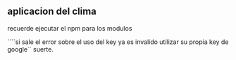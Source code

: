 ## aplicacion del clima
 
recuerde ejecutar el npm para los modulos

````si sale el error sobre el uso del key ya es  invalido utilizar su propia key de google``
suerte.